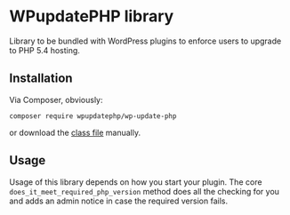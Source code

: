 # WPupdatePHP library
Library to be bundled with WordPress plugins to enforce users to upgrade to PHP 5.4 hosting.

## Installation
Via Composer, obviously:

```
composer require wpupdatephp/wp-update-php
```

or download the [class file](https://github.com/WPupdatePHP/wp-update-php/blob/master/src/WPUpdatePhp.php) manually.

## Usage
Usage of this library depends on how you start your plugin. The core `does_it_meet_required_php_version` method does all the checking for you and adds an admin notice in case the required version fails.
